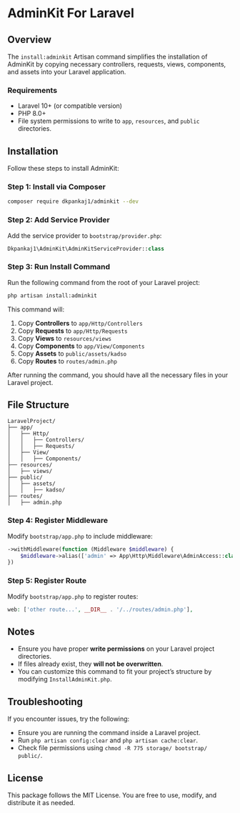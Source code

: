 # AdminKit For Laravel

## Overview

The `install:adminkit` Artisan command simplifies the installation of AdminKit by copying necessary controllers, requests, views, components, and assets into your Laravel application.

### **Requirements**

- Laravel 10+ (or compatible version)
- PHP 8.0+
- File system permissions to write to `app`, `resources`, and `public` directories.

## Installation

Follow these steps to install AdminKit:

### Step 1: Install via Composer

```sh
composer require dkpankaj1/adminkit --dev
```

### Step 2: Add Service Provider

Add the service provider to `bootstrap/provider.php`:

```php
Dkpankaj1\AdminKit\AdminKitServiceProvider::class
```

### Step 3: Run Install Command

Run the following command from the root of your Laravel project:

```sh
php artisan install:adminkit
```

This command will:

1. Copy **Controllers** to `app/Http/Controllers`
2. Copy **Requests** to `app/Http/Requests`
3. Copy **Views** to `resources/views`
4. Copy **Components** to `app/View/Components`
5. Copy **Assets** to `public/assets/kadso`
6. Copy **Routes** to `routes/admin.php`

After running the command, you should have all the necessary files in your Laravel project.

## File Structure

```
LaravelProject/
├── app/
│   ├── Http/
│   │   ├── Controllers/
│   │   ├── Requests/
│   ├── View/
│   │   ├── Components/
├── resources/
│   ├── views/
├── public/
│   ├── assets/
│   │   ├── kadso/
├── routes/
│   ├── admin.php
```

### Step 4: Register Middleware

Modify `bootstrap/app.php` to include middleware:

```php
->withMiddleware(function (Middleware $middleware) {
    $middleware->alias(['admin' => App\Http\Middleware\AdminAccess::class]);
})
```

### Step 5: Register Route

Modify `bootstrap/app.php` to register routes:

```php
web: ['other route...', __DIR__ . '/../routes/admin.php'],
```

## Notes

- Ensure you have proper **write permissions** on your Laravel project directories.
- If files already exist, they **will not be overwritten**.
- You can customize this command to fit your project’s structure by modifying `InstallAdminKit.php`.

## Troubleshooting

If you encounter issues, try the following:

- Ensure you are running the command inside a Laravel project.
- Run `php artisan config:clear` and `php artisan cache:clear`.
- Check file permissions using `chmod -R 775 storage/ bootstrap/ public/`.

## License

This package follows the MIT License. You are free to use, modify, and distribute it as needed.
